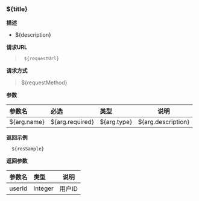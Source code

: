 ### ${title}
    
**描述** 

- ${description}

**请求URL** 
> ` ${requestUrl}`
  
**请求方式**
> ${requestMethod}

**参数** 

|参数名|必选|类型|说明|
|:----    |:---|:----- |-----   |
|${arg.name} |${arg.required}  |${arg.type} |${arg.description}   |

**返回示例**

``` 
  ${resSample}
```

 **返回参数** 

|参数名|类型|说明|
|:-----  |:-----|-----                           |
|userId |Integer   |用户ID  |


